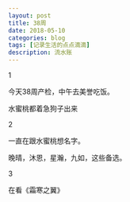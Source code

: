 ```yaml
---
layout: post
title: 38周
date: 2018-05-10
categories: blog
tags: [记录生活的点点滴滴]
description: 流水账
---
```


1 

今天38周产检，中午去美誉吃饭。

水蜜桃都着急狗子出来

2

一直在跟水蜜桃想名字。

晚晴，沐恩，星瀚，九如，这些备选。

3

在看《霜寒之翼》





